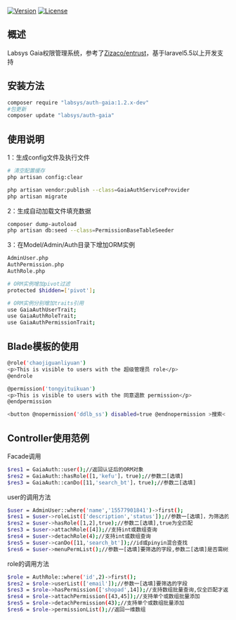 [![Version](https://img.shields.io/badge/worden-auth--gaia-brightgreen.svg)](https://packagist.org/packages/labsys/auth-gaia)
[![License](https://poser.pugx.org/zizaco/entrust/license.svg)](https://packagist.org/packages/labsys/auth-gaia)
## 概述

Labsys Gaia权限管理系统，参考了[Zizaco/entrust](https://github.com/Zizaco/entrust)，基于laravel5.5以上开发支持

## 安装方法

```bash
composer require "labsys/auth-gaia:1.2.x-dev"
#包更新
composer update "labsys/auth-gaia"
```
## 使用说明
1：生成config文件及执行文件
```bash
# 清空配置缓存
php artisan config:clear

php artisan vendor:publish --class=GaiaAuthServiceProvider
php artisan migrate
```
2：生成自动加载文件填充数据
```bash
composer dump-autoload
php artisan db:seed --class=PermissionBaseTableSeeder
```
3：在Model/Admin/Auth目录下增加ORM实例
```bash
AdminUser.php
AuthPermission.php
AuthRole.php

# ORM实例增加pivot过滤
protected $hidden=['pivot'];

# ORM实例分别增加traits引用
use GaiaAuthUserTrait;
use GaiaAuthRoleTrait;
use GaiaAuthPermissionTrait;
```
## Blade模板的使用
```bash
@role('chaojiguanliyuan')
<p>This is visible to users with the 超级管理员 role</p>
@endrole

@permission('tongyituikuan')
<p>This is visible to users with the 同意退款 permission</p>
@endpermission

<button @nopermission('ddlb_ss') disabled=true @endnopermission >搜索< /button>
```
## Controller使用范例
Facade调用
```bash
$res1 = GaiaAuth::user();//返回认证后的ORM对象
$res2 = GaiaAuth::hasRole([1,'kefu']，true);//参数二[选填]
$res3 = GaiaAuth::canDo([11,'search_bt']，true);//参数二[选填]
```

user的调用方法
```bash
$user = AdminUser::where('name','15577901841')->first();
$res1 = $user->roleList(['description','status']);//参数一[选填]，为筛选的字段
$res2 = $user->hasRole([1,2],true);//参数二[选填],true为全匹配
$res3 = $user->attachRole([4]);//支持int或数组查询
$res4 = $user->detachRole(4);//支持int或数组查询
$res5 = $user->canDo([11,'search_bt']);//id或pinyin混合查找
$res6 = $user->menuPermList();//参数一[选填]要筛选的字段,参数二[选填]是否需树形排序
```
role的调用方法
```bash
$role = AuthRole::where('id',2)->first();
$res2 = $role->userList(['email']);//参数一[选填]要筛选的字段
$res3 = $role->hasPermission(['shopad',14]);//支持数组批量查询,仅全匹配才返回true
$res4 = $role->attachPermission([43,45]);//支持单个或数组批量添加
$res5 = $role->detachPermission(43);//支持单个或数组批量添加
$res6 = $role->permissionList();//返回一维数组
```
